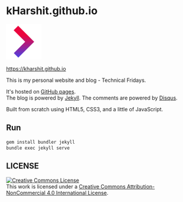 # kHarshit.github.io

![logo](/img/favicon_files/favicon-96x96.png)

<https://kharshit.github.io>

This is my personal website and blog - Technical Fridays.

It's hosted on [GitHub pages](https://pages.github.com/).   
The blog is powered by [Jekyll](http://jekyllrb.com).
The comments are powered by [Disqus](https://disqus.com/).

Built from scratch using HTML5, CSS3, and a little of JavaScript.

## Run

```
gem install bundler jekyll
bundle exec jekyll serve
```

## LICENSE
<a rel="license" href="http://creativecommons.org/licenses/by-nc/4.0/"><img alt="Creative Commons License" style="border-width:0" src="https://i.creativecommons.org/l/by-nc/4.0/88x31.png" /></a><br />This work is licensed under a <a rel="license" href="http://creativecommons.org/licenses/by-nc/4.0/">Creative Commons Attribution-NonCommercial 4.0 International License</a>.                     


